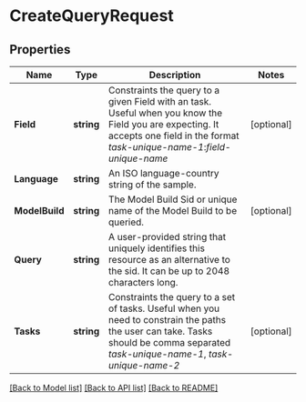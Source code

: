 # CreateQueryRequest

## Properties

Name | Type | Description | Notes
------------ | ------------- | ------------- | -------------
**Field** | **string** | Constraints the query to a given Field with an task. Useful when you know the Field you are expecting. It accepts one field in the format *task-unique-name-1*:*field-unique-name* | [optional] 
**Language** | **string** | An ISO language-country string of the sample. | 
**ModelBuild** | **string** | The Model Build Sid or unique name of the Model Build to be queried. | [optional] 
**Query** | **string** | A user-provided string that uniquely identifies this resource as an alternative to the sid. It can be up to 2048 characters long. | 
**Tasks** | **string** | Constraints the query to a set of tasks. Useful when you need to constrain the paths the user can take. Tasks should be comma separated *task-unique-name-1*, *task-unique-name-2* | [optional] 

[[Back to Model list]](../README.md#documentation-for-models) [[Back to API list]](../README.md#documentation-for-api-endpoints) [[Back to README]](../README.md)


